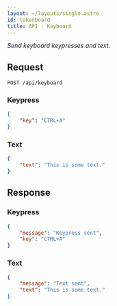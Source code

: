 ```yaml
---
layout: ~/layouts/single.astro
id: tokenboard
title: API - Keyboard
---
```


_Send keyboard keypresses and text._

## Request

```http
POST /api/keyboard
```

### Keypress

```json
{
    "key": "CTRL+A"
}
```

### Text

```json
{
    "text": "This is some text."
}
```

## Response

### Keypress

```json
{
    "message": "Keypress sent",
    "key": "CTRL+A"
}
```

### Text

```json
{
    "message": "Text sent",
    "text": "This is some text."
}
```
